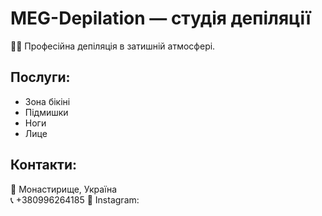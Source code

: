 # MEG-Depilation — студія депіляції

💆‍♀️ Професійна депіляція в затишній атмосфері.

## Послуги:
- Зона бікіні
- Підмишки
- Ноги
- Лице

## Контакти:
📍 Монастирище, Україна  
📞 +380996264185
📩 Instagram: 
